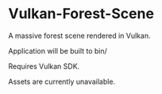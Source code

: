 # Vulkan-Forest-Scene
A massive forest scene rendered in Vulkan.

Application will be built to bin/

Requires Vulkan SDK.

Assets are currently unavailable.
